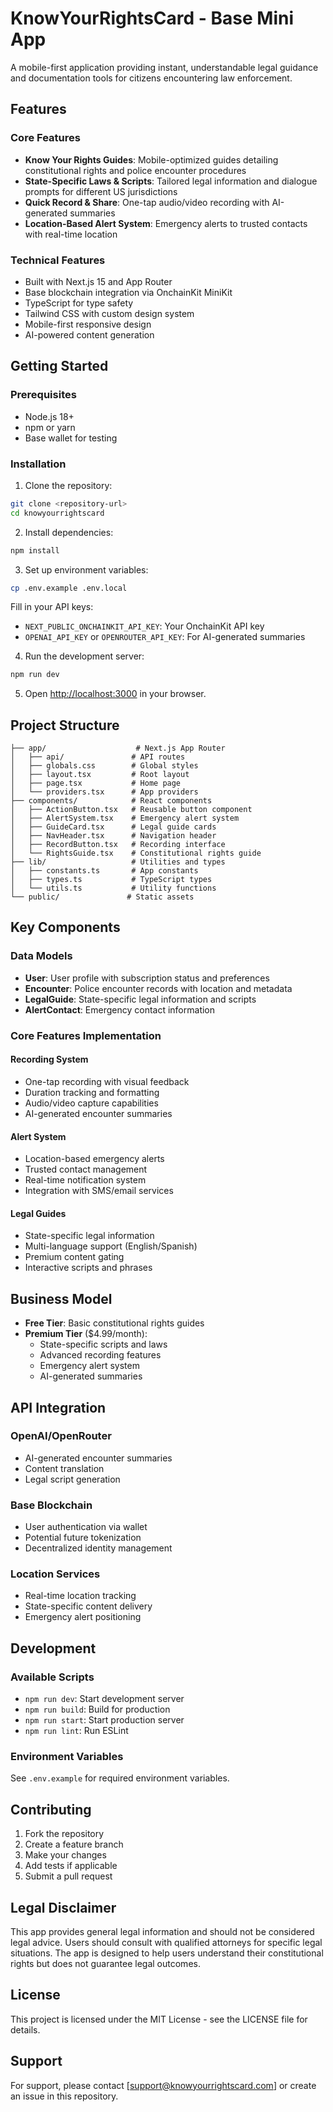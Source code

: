 # KnowYourRightsCard - Base Mini App

A mobile-first application providing instant, understandable legal guidance and documentation tools for citizens encountering law enforcement.

## Features

### Core Features
- **Know Your Rights Guides**: Mobile-optimized guides detailing constitutional rights and police encounter procedures
- **State-Specific Laws & Scripts**: Tailored legal information and dialogue prompts for different US jurisdictions
- **Quick Record & Share**: One-tap audio/video recording with AI-generated summaries
- **Location-Based Alert System**: Emergency alerts to trusted contacts with real-time location

### Technical Features
- Built with Next.js 15 and App Router
- Base blockchain integration via OnchainKit MiniKit
- TypeScript for type safety
- Tailwind CSS with custom design system
- Mobile-first responsive design
- AI-powered content generation

## Getting Started

### Prerequisites
- Node.js 18+ 
- npm or yarn
- Base wallet for testing

### Installation

1. Clone the repository:
```bash
git clone <repository-url>
cd knowyourrightscard
```

2. Install dependencies:
```bash
npm install
```

3. Set up environment variables:
```bash
cp .env.example .env.local
```

Fill in your API keys:
- `NEXT_PUBLIC_ONCHAINKIT_API_KEY`: Your OnchainKit API key
- `OPENAI_API_KEY` or `OPENROUTER_API_KEY`: For AI-generated summaries

4. Run the development server:
```bash
npm run dev
```

5. Open [http://localhost:3000](http://localhost:3000) in your browser.

## Project Structure

```
├── app/                    # Next.js App Router
│   ├── api/               # API routes
│   ├── globals.css        # Global styles
│   ├── layout.tsx         # Root layout
│   ├── page.tsx           # Home page
│   └── providers.tsx      # App providers
├── components/            # React components
│   ├── ActionButton.tsx   # Reusable button component
│   ├── AlertSystem.tsx    # Emergency alert system
│   ├── GuideCard.tsx      # Legal guide cards
│   ├── NavHeader.tsx      # Navigation header
│   ├── RecordButton.tsx   # Recording interface
│   └── RightsGuide.tsx    # Constitutional rights guide
├── lib/                   # Utilities and types
│   ├── constants.ts       # App constants
│   ├── types.ts           # TypeScript types
│   └── utils.ts           # Utility functions
└── public/               # Static assets
```

## Key Components

### Data Models
- **User**: User profile with subscription status and preferences
- **Encounter**: Police encounter records with location and metadata
- **LegalGuide**: State-specific legal information and scripts
- **AlertContact**: Emergency contact information

### Core Features Implementation

#### Recording System
- One-tap recording with visual feedback
- Duration tracking and formatting
- Audio/video capture capabilities
- AI-generated encounter summaries

#### Alert System
- Location-based emergency alerts
- Trusted contact management
- Real-time notification system
- Integration with SMS/email services

#### Legal Guides
- State-specific legal information
- Multi-language support (English/Spanish)
- Premium content gating
- Interactive scripts and phrases

## Business Model

- **Free Tier**: Basic constitutional rights guides
- **Premium Tier** ($4.99/month): 
  - State-specific scripts and laws
  - Advanced recording features
  - Emergency alert system
  - AI-generated summaries

## API Integration

### OpenAI/OpenRouter
- AI-generated encounter summaries
- Content translation
- Legal script generation

### Base Blockchain
- User authentication via wallet
- Potential future tokenization
- Decentralized identity management

### Location Services
- Real-time location tracking
- State-specific content delivery
- Emergency alert positioning

## Development

### Available Scripts
- `npm run dev`: Start development server
- `npm run build`: Build for production
- `npm run start`: Start production server
- `npm run lint`: Run ESLint

### Environment Variables
See `.env.example` for required environment variables.

## Contributing

1. Fork the repository
2. Create a feature branch
3. Make your changes
4. Add tests if applicable
5. Submit a pull request

## Legal Disclaimer

This app provides general legal information and should not be considered legal advice. Users should consult with qualified attorneys for specific legal situations. The app is designed to help users understand their constitutional rights but does not guarantee legal outcomes.

## License

This project is licensed under the MIT License - see the LICENSE file for details.

## Support

For support, please contact [support@knowyourrightscard.com] or create an issue in this repository.

